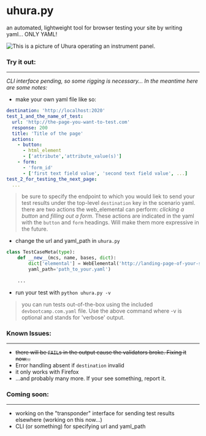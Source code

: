 # uhura.py
an automated, lightweight tool for browser testing your site by writing yaml... ONLY YAML!

![This is a picture of Uhura operating an instrument panel.](http://www.startrek.com/legacy_media/images/200303/tos-037-uhura-gets-a-signal-fr/320x240.jpg)

### Try it out:
---
_CLI interface pending, so some rigging is necessary..._
_In the meantime here are some notes:_

* make your own yaml file like so:
```yaml
destination: 'http://localhost:2020'
test_1_and_the_name_of_test:
  url: 'http://the-page-you-want-to-test.com'
  response: 200
  title: 'Title of the page'
  actions:
    - button:
      - html_element
      - ['attribute','attribute_value(s)']
    - form:
      - 'form_id'
      - ['first text field value', 'second text field value', ...]
test_2_for_testing_the_next_page:
  ...
```
> be sure to specify the endpoint to which you would liek to send your test results under the top-level `destination` key in the scenario yaml.
> there are two actions the web_elemental can perform: _clicking a button_ and _filling out a form_. These actions are indicated in the yaml with the `button` and `form` headings. Will make them more expressive in the future.

* change the url and yaml_path in `uhura.py`
```python
class TestCaseMeta(type):
	def __new__(mcs, name, bases, dict):
		dict['elemental'] = WebElemental('http://landing-page-of-your-site', 'Firefox', delay=60, 
		yaml_path='path_to_your.yaml')
		
    ...
```
* run your test with `python uhura.py -v`
> you can run tests out-of-the-box using the included `devbootcamp.com.yaml` file. Use the above command where -v is optional and stands for 'verbose' output.

### Known Issues:
---
* ~~there will be `FAIL`s in the output cause the validators broke. Fixing it now...~~
* Error handling absent if `destination` invalid
* it only works with Firefox
* ...and probably many more. If your see something, report it.

### Coming soon:
---
* working on the "transponder" interface for sending test results elsewhere (working on this now...)
* CLI (or something) for specifying url and yaml_path
